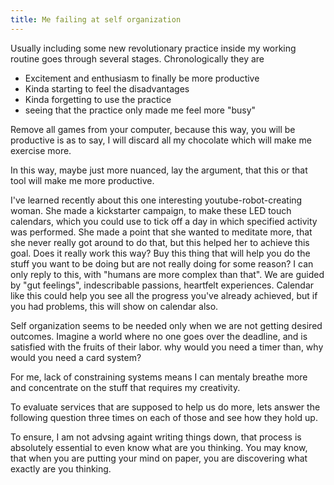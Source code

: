 ```yaml
---
title: Me failing at self organization
---
```


Usually including some new revolutionary practice inside my working routine goes through several stages. Chronologically they are

- Excitement and enthusiasm to finally be more productive
- Kinda starting to feel the disadvantages
- Kinda forgetting to use the practice
- seeing that the practice only made me feel more "busy"



Remove all games from your computer, because this way, you will be productive is as to say, I will discard all my chocolate which will make me exercise more.

In this way, maybe just more nuanced, lay the argument, that this or that tool will make me more productive.

I've learned recently about this one interesting youtube-robot-creating woman. She made a kickstarter campaign, to make these LED touch calendars, which you could use to tick off a day in which specified activity was performed. She made a point that she wanted to meditate more, that she never really got around to do that, but this helped her to achieve this goal.
Does it really work this way? Buy this thing that will help you do the stuff you want to be doing but are not really doing for some reason?
I can only reply to this, with "humans are more complex than that". We are guided by "gut feelings", indescribable passions, heartfelt experiences. Calendar like this could help you see all the progress you've already achieved, but if you had problems, this will show on calendar also. 

<!-- Work overlap is something that you want to avoid anyway... the act of collaboration usually means, people are in a chain and hand each other the  -->

Self organization seems to be needed only when we are not getting desired outcomes. Imagine a world where no one goes over the deadline, and is satisfied with the fruits of their labor. why would you need a timer than, why would you need a card system?

For me, lack of constraining systems means I can mentaly breathe more and concentrate on the stuff that requires my creativity.

To evaluate services that are supposed to help us do more, lets answer the following question three times on each of those and see how they hold up.

To ensure, I am not advsing againt writing things down, that process is absolutely essential to even know what are you thinking. You may know, that when you are putting your mind on paper, you are discovering what exactly are you thinking.